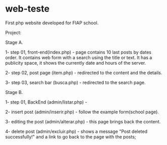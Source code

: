 # web-teste

First php website developed for FIAP school.

Project:

Stage A.

1- step 01, front-end(index.php) - page contains 10 last posts by dates order. It contains web form with a search using the title or text. It has a publicity space, it shows the currently date and hours of the server.

2- step 02, post page (item.php) - redirected to the content and the details.

3- step 03, search bar (busca.php) - redirected to the search page.

Stage B.

1- step 01, BackEnd (admin/listar.php) - 

2- insert post (admin/inserir.php) - follow the example form(school page).

3- editing the post (admin/alterar.php) - this page brings back the content.

4- delete post (admin/excluir.php) - shows a message "Post deleted successfully!" and a link to go back to the page with the posts;

